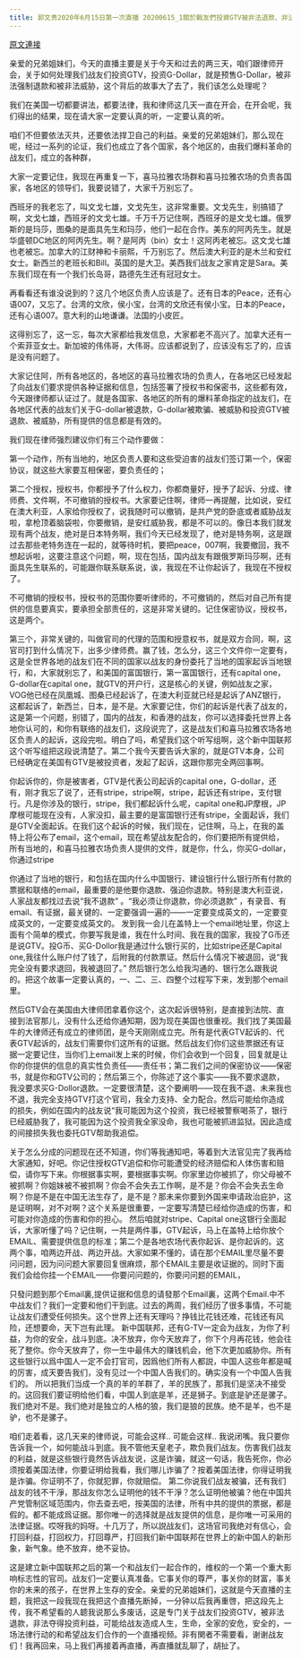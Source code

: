 ```yaml
---
title: 郭文贵2020年6月15日第一次直播 20200615_1關於戰友們投資GTV被非法退款、非法被剝奪投資利益、这将是一场法律行动的维权
---
```


[原文連接](https://gnews.org/ThreadView/53483656)

亲爱的兄弟姐妹们，今天的直播主要是关于今天和过去的两三天，咱们跟律师开会，关于如何处理我们战友们投资GTV，投资G-Dollar，就是预售G-Dollar，被非法强制退款和被非法威胁，这个背后的故事大了去了，我们该怎么处理呢？


我们在美国一切都要讲法，都要法律，我和律师这几天一直在开会，在开会呢，我们得出的结果，现在请大家一定要认真的听，一定要认真的听。


咱们不但要依法灭共，还要依法捍卫自己的利益。亲爱的兄弟姐妹们，那么现在呢，经过一系列的论证，我们也成立了各个国家，各个地区的，由我们爆料革命的战友们，成立的各种群，


大家一定要记住，我现在再重复一下，喜马拉雅农场群和喜马拉雅农场的负责各国家，各地区的领导们，我要说错了，大家千万别忘了。


西班牙的我老忘了，叫文戈七雄，文戈先生，这非常重要。文戈先生，别搞错了啊，文戈七雄，西班牙的文戈七雄。千万千万记住啊，西班牙的是文戈七雄。俄罗斯的是玛莎，图桑的是面具先生和玛莎，他们一起在合作。美东的阿丙先生。就是华盛顿DC地区的阿丙先生。啊？是阿丙（bin）女士！这阿丙老被忘。这文戈七雄也老被忘。加拿大的江财神和卡丽熙，千万别忘了。然后澳大利亚的是木兰和安红女士。新西兰的老班长和Bill。英国的是大卫。美西我们战友之家肯定是Sara。美东我们现在有一个我们长岛哥，路德先生还有冠冠女士。



再看看还有谁没说到的？这几个地区负责人应该是了。还有日本的Peace，还有心语007，又忘了。台湾的文欣，侯小宝，台湾的文欣还有侯小宝。日本的Peace，还有心语007。意大利的山地谦谦。法国的小皮匠。


这得别忘了，这一忘，每次大家都给我发信息，大家都老不高兴了。加拿大还有一个索菲亚女士。新加坡的伟伟哥，大伟哥。应该都说到了，应该没有忘了的，应该是没有问题了。


大家记住阿，所有各地区的，各地区的喜马拉雅农场的负责人，在各地区已经发起了向战友们要求提供各种证据和信息，包括签署了授权书和保密书，这些都有效，今天跟律师都认证过了。就是各国家、各地区的所有的爆料革命指定的战友们，在各地区代表的战友们关于G-dollar被退款，G-dollar被欺骗、被威胁和投资GTV被退款、被威胁，所有提供的信息都是有效的。


我们现在律师强烈建议你们有三个动作要做：


第一个动作，所有当地的，地区负责人要和这些受迫害的战友们签订第一个，保密协议，就这些大家要互相保密，要负责任的；



第二个授权，授权书，你都授予了什么权力，你都商量好，授予了起诉、分成、律师费、文件啊，不可撤销的授权书。大家要记住啊，律师一再提醒，比如说，安红在澳大利亚，人家给你授权了，说我随时可以撤销，是共产党的卧底或者威胁战友啦，拿枪顶着脑袋啦，你要撤销，是安红威胁我，都是不可以的。像日本我们就发现有两个战友，绝对是日本特务啊，我们今天已经发现了，绝对是特务啊，这是跟过去那些老特务连在一起的，就等待时机，要把peace，007啊，我要撤回，我不想起诉啦，这要注意这个问题，啊，现在包括，国内战友有跟俄罗斯玛莎啊，还有面具先生联系的，可能跟你联系联系说，诶，我现在不让你起诉了，我现在不授权了。


不可撤销的授权书，授权书的范围你要听律师的，不可撤销的，然后对自己所有提供的信息要真实，要承担全部责任的，这是非常关键的。记住保密协议，授权书，这是两个。


第三个，非常关键的，叫做官司的代理的范围和授意权书，就是双方合同，啊，这官司打到什么情况下，出多少律师费。赢了钱，怎么分，这三个文件你一定要有，这是全世界各地的战友们在不同的国家以战友的身份委托了当地的国家起诉当地银行，和，大家就别忘了，和美国的富国银行，第一富国银行，还有capital one，G-dollar在capital one，就GTV的开户行，这是核心的关键，例如战友之家，VOG他已经在凤凰城、图桑已经起诉了，在澳大利亚就已经是起诉了ANZ银行，这都起诉了，新西兰，日本，是不是。大家要记住，你们的起诉是代表了战友的，这是第一个问题，别错了，国内的战友，和香港的战友，你可以选择委托世界上各地你认可的，和你有联络的战友们，这段说完了，这是战友们和喜马拉雅农场各地区负责人的起诉，这段完啦。明白了吗，希望我们这个听写组啊，这个新中国联邦这个听写组把这段说清楚了。第二个我今天要告诉大家的，就是GTV本身，公司已经确定在美国有GTV是被投资者，发起了起诉，这跟你那完全两回事啊。


你起诉你的，你是被害者，GTV是代表公司起诉的capital one，G-dollar，还有，刚才我忘了说了，还有stripe，stripe啊，stripe，起诉还有stripe，支付银行。凡是你涉及的银行，stripe，我们都起诉什么呢，capital one和JP摩根，JP摩根可能现在没有，人家没扣，最主要的是富国银行还有stripe，全面起诉，我们是GTV全面起诉。在我们这个起诉的时候，我们现在，记住啊，马上，在我的盖特上将公布了email，这个email，现在希望战友配合的，你们要把所有提供给，所有当地的，和喜马拉雅农场负责人提供的文件，就是你，什么，你买G-dollar，你通过stripe


你通过了当地的银行，和包括在国内什么中国银行、建设银行什么银行所有付款的票据和联络的email，最重要的是他要你退款、强迫你退款。特别是澳大利亚说，人家战友都找过去说“我不退款” 。“我必须让你退款，你必须退款” ，有录音、有email、有证据，最关键的、一定要强调一遍的——一定要变成英文的，一定要变成英文的，一定要变成英文的。 发到我一会儿在盖特上一个email地址里，你这上面有个简单的模式，你要写我是谁，我在什么时间、我在我的国家，我投了G币还是说GTV。投G币、买G-Dollor我是通过什么银行买的，比如stripe还是Capital one,我往什么账户付了钱了，后附我的付款票证。然后什么情况下被退回，说“我完全没有要求退回，我被退回了。” 然后银行怎么给我沟通的、银行怎么跟我说的。把这个故事一定要认真的，一、二、三、四整个过程写下来，发到那个email里。



然后GTV会在美国由大律师团拿着你这个，这次起诉很特别，是直接到法院、直接到法官那儿，没有什么还给你通知期，因为现在美国也很重视。我们找了美国最牛的大律师还有成立的律师团，是今天刚刚成立完。所有是代表GTV起诉的、代表GTV起诉的，战友们需要你们这所有的证据。然后战友们你们这些票据还有证据一定要记住，当你们上email发上来的时候，你们会收到一个回复，回复就是让你的你提供的信息的真实性负责任——责任书；第二我们之间的保密协议——保密书，就是你和GTV公司的；然后第三个，你陈述了这个事实——我不要求退款，我没要求买G-Dollor退款。一定要很清楚，这个要阐明——现在我不退、未来我也不退，我完全支持GTV打这个官司，我全力支持、全力配合。然后可能给你造成的损失，例如在国内的战友说“我可能因为这个投资，我已经被警察喝茶了，银行已经威胁我了，我可能因为这个投资我全家没命，我也可能被抓进监狱。因此造成的间接损失我也委托GTV帮助我追偿。


关于怎么分成的问题现在还不知道，你们等我通知吧，等着到大法官见完了我再给大家通知，好吧。你记住授权GTV追偿和你可能遭受的经济赔偿和人体伤害和赔偿，请你写下来。你根据事实啊，要根据事实啊。你家里边你被抓了，你父母被不被抓啊？你姐妹被不被抓啊？你会不会失去工作啊，是不是？你会不会失去生命啊？你是不是在中国无法生存了，是不是？那未来你要到外国来申请政治庇护，这是证明啊，对不对啊？这个关系是很重要，一定要写清楚已经给你造成的伤害，和可能对你造成的伤害和你的担心。 然后咱就对stripe、Capital one这银行全面起诉，大家听懂了吗？记住啊，一共是两件事，GTV起诉，马上在盖特上给你放个EMAIL、需要提供信息的标准；第二个是各地农场代表你起诉、是你起诉的。这两个事，咱两边开战、两边开战。大家如果不懂的，请在那个EMAIL里尽量不要问问题，因为问问题大家要回复很麻烦，那个EMAIL主要是收证据的。同时下面我们会给你挂一个EMAIL——你要问问题的，你要问问题的EMAIL，


只發问题到那个Email裏,提供证据和信息的请發那个Email裏，这两个Email.中不中战友们？我们一定要和他们干到底。过去的两周，我们经历了很多事情，不可能让战友们遭受任何损失。这个世界上还有天理吗？挣钱比花钱还难，花钱还有风险，还想要命，天下岂有此理。 新中国联邦，还有G-TV一定会为战友，为你了利益，为你的安全，战斗到底。决不放弃，你今天放弃了，你下个月再花钱，他会往死了整你。你今天放弃了，你一生中最伟大的赚钱机会，他下次更加威胁你。所有这些银行以爲中国人一定不会打官司，因爲他们所有人都説，中国人这些年都是喊的厉害，成天要告我们，没有见过一个中国人告我们的。确实没有一个中国人告我们的。 所以把我们当成一个真的羊的羊群了，羊的民族了，那我们是坚决不接受的。这回我们要证明给他们看，中国人到底是羊，还是狮子。到底是驴还是骡子。我们绝对不是。我们绝对是独立的人格的狼，我们是狼的民族。绝不是羊，也不是驴，也不是骡子。


咱们走着看，这几天来的律师说，可能会这样.. 可能会这样.. 我说闭嘴。我只要你告诉我一个，如何能战斗到底。我不管他天皇老子，欺负我们战友。伤害我们战友的利益，就是这些银行竟然告诉战友说，这是诈骗，就这一句话，我告死你，你必须按着美国法律，你要证明给我看，我们哪儿诈骗了？按着美国法律，你得证明我是诈骗。你证明不了，你就犯罪，你就赔偿。 第二你说我们战友被骗，还有我们战友的钱不干淨，那战友你怎么证明他的钱不干淨？怎么证明他被骗？他在中国共产党管制区域范围内，你去查去吧，按美国的法律，所有中共的提供的票据，都是假的。都不能成爲证据。那你唯一的选择就是战友提供的信息，是你唯一可采用的法律证据。哎呀我的妈呀。十几万了，所以説战友们，这场官司我绝对有信心，会打回利益，打回权力，打回尊严，打回我们新中国联邦在世界上的新中国人的新形象，新气象。绝不放弃，绝不妥协。


这是建立新中国联邦之后的第一个和战友们一起合作的，维权的一个第一个重大影响标志性的官司。战友们一定要认真准备。它事关你的尊严，事关你的财富，事关你的未来的孩子，在世界上生存的安全。亲爱的兄弟姐妹们，这就是今天直播的主题，我把这一段我现在我把这个直播先断掉，一分钟以后我再重啓，把这段先上传，我不希望看的人聼我说那么多废话，这是专门关于战友们投资GTV，被非法退款，非法夺得投资利益，可能给战友造成人生，生命，全家的安危，安全的，一场法律行动的和希望战友们合作的一个直播视频。非有関者不需要看，谢谢战友们！我再回来，马上我们再接着再直播，再直播就乱聊了，胡扯了。
